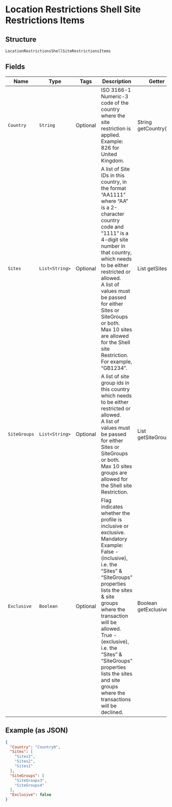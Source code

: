 
# Location Restrictions Shell Site Restrictions Items

## Structure

`LocationRestrictionsShellSiteRestrictionsItems`

## Fields

| Name | Type | Tags | Description | Getter | Setter |
|  --- | --- | --- | --- | --- | --- |
| `Country` | `String` | Optional | ISO 3166-1 Numeric-3 code of the country where the site restriction is applied.<br>Example: 826 for United Kingdom. | String getCountry() | setCountry(String country) |
| `Sites` | `List<String>` | Optional | A list of Site IDs in this country, in the format “AA1111” where “AA” is a 2-character country code and “1111” is a 4-digit site number in that country, which needs to be either restricted or allowed.<br>A list of values must be passed for either Sites or SiteGroups or both.<br>Max 10 sites are allowed for the Shell site Restriction.<br>For example, “GB1234”. | List<String> getSites() | setSites(List<String> sites) |
| `SiteGroups` | `List<String>` | Optional | A list of site group ids in this country which needs to be either restricted or allowed.<br>A list of values must be passed for either Sites or SiteGroups or both.<br>Max 10 sites groups are allowed for the Shell site Restriction. | List<String> getSiteGroups() | setSiteGroups(List<String> siteGroups) |
| `Exclusive` | `Boolean` | Optional | Flag indicates whether the profile is inclusive or exclusive.<br>Mandatory<br>Example: False - (inclusive), i.e. the “Sites” & “SiteGroups” properties lists the sites & site groups where the transaction will be allowed.<br>True - (exclusive), i.e. the “Sites” & “SiteGroups” properties lists the sites and site groups where the transactions will be declined. | Boolean getExclusive() | setExclusive(Boolean exclusive) |

## Example (as JSON)

```json
{
  "Country": "Country0",
  "Sites": [
    "Sites3",
    "Sites2",
    "Sites1"
  ],
  "SiteGroups": [
    "SiteGroups3",
    "SiteGroups4"
  ],
  "Exclusive": false
}
```

